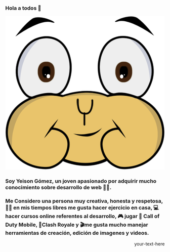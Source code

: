 ### Hola a todos 👋 
![](https://github.com/Yeison20/Yeison20/blob/main/logo.png)

### Soy Yeison Gómez, un joven apasionado por adquirir mucho conocimiento sobre desarrollo de web 🧑‍💻.

### Me Considero una persona muy creativa, honesta y respetosa, 🏋️‍♂️ en mis tiempos libres me gusta hacer ejercicio en casa, 💻hacer cursos online referentes al desarrollo, 🎮 jugar 📱 Call of Duty Mobile, 📱Clash Royale y 🎬me gusta mucho manejar herramientas de creación, edición de imagenes y videos.

<div style="text-align: right"> your-text-here </div>
